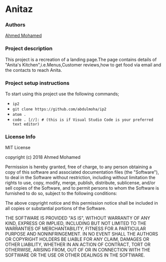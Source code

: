 # Anitaz


### Authors
[Ahmed Mohamed](https://github.com/abdulmoha)

### Project description
This project is a recreation of a landing page.The page contains details of "Anita's Kitchen",i.e.Menus,Customer reviews,how to get food via email and the contacts to reach Anita.

### Project setup instructions
To start using this project use the following commands;
- `ip2`
- `git clone https://github.com/abdulmoha/ip2`
- `atom .`
- `code . [//]: # (this is if Visual Studio Code is your preferred text editor)`

### License Info
MIT License

copyright (c) 2018 Ahmed Mohamed

Permission is hereby granted, free of charge, to any person obtaining a copy of this software and associated documentation files (the "Software"), to deal in the Software without restriction, including without limitation the rights to use, copy, modify, merge, publish, distribute, sublicense, and/or sell copies of the Software, and to permit persons to whom the Software is furnished to do so, subject to the following conditions:

The above copyright notice and this permission notice shall be included in all copies or substantial portions of the Software.

THE SOFTWARE IS PROVIDED "AS IS", WITHOUT WARRANTY OF ANY KIND, EXPRESS OR IMPLIED, INCLUDING BUT NOT LIMITED TO THE WARRANTIES OF MERCHANTABILITY, FITNESS FOR A PARTICULAR PURPOSE AND NONINFRINGEMENT. IN NO EVENT SHALL THE AUTHORS OR COPYRIGHT HOLDERS BE LIABLE FOR ANY CLAIM, DAMAGES OR OTHER LIABILITY, WHETHER IN AN ACTION OF CONTRACT, TORT OR OTHERWISE, ARISING FROM, OUT OF OR IN CONNECTION WITH THE SOFTWARE OR THE USE OR OTHER DEALINGS IN THE SOFTWARE.
